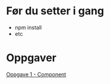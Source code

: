 # Før du setter i gang
- npm install
- etc

# Oppgaver
[Oppgave 1 - Component](1%20-%20Component/README.md)
